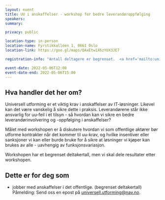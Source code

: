 ```yaml
---
layout: event
title: UU i anskaffelser - workshop for bedre leverandøroppfølging
speakers: 
summary:

privacy: public

location-type: in-person
location-name: Fyrstikkalléen 1, 0661 Oslo
location-link: https://goo.gl/maps/QAxEtw1X6zYUX3JE7

registration-info: "Antall deltagere er begrenset.  <a href='mailto:universell.utforming@nav.no?subject=Påmelding til anskaffelsesworkshoppen'>Ta kontakt med oss via epost</a> om du er interessert i å delta."

event-date: 2022-05-06T12:00
event-date-end: 2022-05-06T15:00
---
```

## Hva handler det her om?
Universell utforming er et viktig krav i anskaffelser av IT-løsninger. Likevel kan det være vanskelig å sikre dette i praksis. 
Leverandørene står ikke ansvarlig for uu-feil i et tilsyn - så hvordan kan vi sikre en bedre leverandørinvolvering og -oppfølging i anskaffelser?

Målet med workshopen er å diskutere hvordan vi som offentlige aktører bør utforme kontrakter når det kommer til uu-krav, 
og hvilke insentiver eller sanksjoner vi kan eller burde bruke for å sikre at løsninger vi kjøper kan brukes av alle - uavhengig av funksjonsvariasjon.

Workshopen har et begrenset deltakertall, men vi skal dele resultater etter workshopen.

## Dette er for deg som
- jobber med anskaffelser i det offentlige.
(begrenset deltakertall)
Påmelding: Send oss en epost på [universell.utforming@nav.no](mailto:universell.utforming@nav.no).
